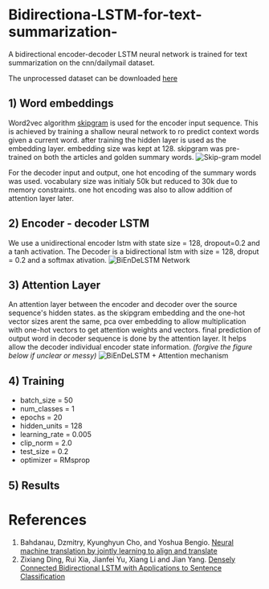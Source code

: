 # Bidirectiona-LSTM-for-text-summarization-
A bidirectional encoder-decoder LSTM neural network is trained for text summarization on the cnn/dailymail dataset.

The unprocessed dataset can be downloaded [here](https://cs.nyu.edu/~kcho/DMQA/)

## 1) Word embeddings
Word2vec algorithm [skipgram](https://papers.nips.cc/paper/5021-distributed-representations-of-words-and-phrases-and-their-compositionality.pdf) is used for the encoder input sequence. This is achieved by training a shallow neural network to ro predict context words given a current word. after training the hidden layer is used as the embedding layer. embedding size was kept at 128. skipgram was pre-trained on both the articles and golden summary words.
![Skip-gram model](https://github.com/DeepsMoseli/Bidirectiona-LSTM-for-text-summarization-/blob/master/skip-gram.jpg)

For the decoder input and output, one hot encoding of the summary words was used. vocabulary size was initialy 50k but reduced to 30k due to memory constraints. one hot encoding was also to allow addition of attention layer later. 

## 2) Encoder - decoder LSTM
We use a unidirectional encoder lstm  with state size = 128, dropout=0.2 and a tanh activation.
The Decoder is a bidirectional lstm with size = 128, droput = 0.2 and a softmax ativation.
![BiEnDeLSTM Network](https://github.com/DeepsMoseli/Bidirectiona-LSTM-for-text-summarization-/blob/master/BiEnDeLstm_preview.jpeg)

## 3) Attention Layer
An attention layer between the encoder and decoder over the source sequence's hidden states. as the skipgram embedding and the one-hot vector sizes arent the same, pca over embedding to allow multiplication with one-hot vectors to get attention weights and vectors. final prediction of output word in decoder sequence is done by the attention layer. It helps allow the decoder individual encoder state information. *(forgive the figure below if unclear or messy)* 
![BiEnDeLSTM + Attention mechanism](https://github.com/DeepsMoseli/Bidirectiona-LSTM-for-text-summarization-/blob/master/BiEnDeLstmAttention.jpg)

## 4) Training
- batch_size = 50
- num_classes = 1
- epochs = 20
- hidden_units = 128
- learning_rate = 0.005
- clip_norm = 2.0
- test_size = 0.2
- optimizer = RMsprop

## 5) Results

# References
1. Bahdanau, Dzmitry, Kyunghyun Cho, and Yoshua Bengio. [Neural machine translation by jointly learning to align and translate](https://arxiv.org/abs/1409.0473)
2. Zixiang Ding, Rui Xia, Jianfei Yu, Xiang Li and Jian Yang. [Densely Connected Bidirectional LSTM with Applications to Sentence Classification](https://arxiv.org/abs/1802.00889)
